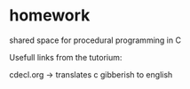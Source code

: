 # homework
shared space for procedural programming in C

Usefull links from the tutorium:

cdecl.org -> translates c gibberish to english

